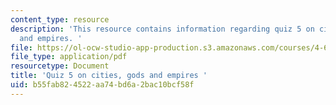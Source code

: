 ```yaml
---
content_type: resource
description: 'This resource contains information regarding quiz 5 on cities, gods
  and empires. '
file: https://ol-ocw-studio-app-production.s3.amazonaws.com/courses/4-605-introduction-to-the-history-and-theory-of-architecture-spring-2012/b55fab824522aa74bd6a2bac10bcf58f_MIT4_605S12_quiz05.pdf
file_type: application/pdf
resourcetype: Document
title: 'Quiz 5 on cities, gods and empires '
uid: b55fab82-4522-aa74-bd6a-2bac10bcf58f
---
```

